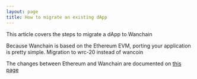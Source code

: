 ```yaml
---
layout: page
title: How to migrate an existing dApp
---
```

This article covers the steps to migrate a dApp to Wanchain

Because Wanchain is based on the Ethereum EVM, porting your application is pretty simple. Migration to wrc-20 instead of wancoin 

The changes between Ethereum and Wanchain are documented on [this page](/docs/difference-between-wanchain-and-ethereum)
